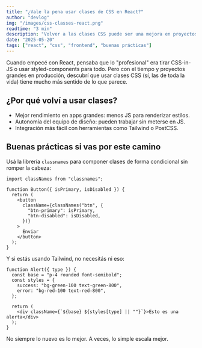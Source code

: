 ```yaml
---
title: "¿Vale la pena usar clases de CSS en React?"
author: "devlog"
img: "/images/css-classes-react.png"
readtime: "3 min"
description: "Volver a las clases CSS puede ser una mejora en proyectos React grandes. Te cuento por qué dejé CSS-in-JS y qué aprendí."
date: "2025-05-20"
tags: ["react", "css", "frontend", "buenas prácticas"]
---
```


Cuando empecé con React, pensaba que lo "profesional" era tirar CSS-in-JS o usar styled-components para todo. Pero con el tiempo y proyectos grandes en producción, descubrí que usar clases CSS (sí, las de toda la vida) tiene mucho más sentido de lo que parece.

## ¿Por qué volví a usar clases?

- Mejor rendimiento en apps grandes: menos JS para renderizar estilos.
- Autonomía del equipo de diseño: pueden trabajar sin meterse en JS.
- Integración más fácil con herramientas como Tailwind o PostCSS.

## Buenas prácticas si vas por este camino

Usá la librería `classnames` para componer clases de forma condicional sin romper la cabeza:

```tsx
import classNames from "classnames";

function Button({ isPrimary, isDisabled }) {
  return (
    <button
      className={classNames("btn", {
        "btn-primary": isPrimary,
        "btn-disabled": isDisabled,
      })}
    >
      Enviar
    </button>
  );
}
```

Y si estás usando Tailwind, no necesitás ni eso:

```tsx
function Alert({ type }) {
  const base = "p-4 rounded font-semibold";
  const styles = {
    success: "bg-green-100 text-green-800",
    error: "bg-red-100 text-red-800",
  };

  return (
    <div className={`${base} ${styles[type] || ""}`}>Esto es una alerta</div>
  );
}
```

No siempre lo nuevo es lo mejor. A veces, lo simple escala mejor.
